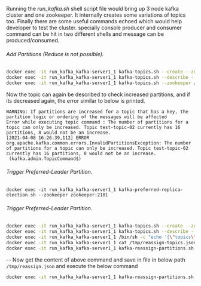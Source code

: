 Running the *run_kafka.sh* shell script file would bring up 3 node kafka cluster and one zookeeper. It internally creates some variations of topics too. Finally there are some useful commands echoed which would help developer to test the cluster. specially console producer and consumer command can be hit in two different shells and message can be produced/consumed.



###### Add Partitions (Reduce is not possible).
```bash
docker exec -it run_kafka_kafka-server1_1 kafka-topics.sh --create --zookeeper zookeeper:2181 --replication-factor 2 --partitions 3 --topic test-topic-02
docker exec -it run_kafka_kafka-server1_1 kafka-topics.sh --describe --zookeeper zookeeper:2181 --topic test-topic-02
docker exec -it run_kafka_kafka-server1_1 kafka-topics.sh --zookeeper zookeeper:2181 --alter --topic test-topic-02 --partitions 16
```
Now the topic can again be described to check increased partitions, and if its decreased again, the error similar to below is printed.

```
WARNING: If partitions are increased for a topic that has a key, the partition logic or ordering of the messages will be affected
Error while executing topic command : The number of partitions for a topic can only be increased. Topic test-topic-02 currently has 16 partitions, 8 would not be an increase.
[2021-04-08 16:26:39,112] ERROR org.apache.kafka.common.errors.InvalidPartitionsException: The number of partitions for a topic can only be increased. Topic test-topic-02 currently has 16 partitions, 8 would not be an increase.
 (kafka.admin.TopicCommand$)
 ```

###### Trigger Preferred-Leader Partition.

```shell
docker exec -it run_kafka_kafka-server1_1 kafka-preferred-replica-election.sh --zookeeper zookeeper:2181
```

###### Trigger Preferred-Leader Partition.

```bash
docker exec -it run_kafka_kafka-server1_1 kafka-topics.sh --create --zookeeper zookeeper:2181 --replication-factor 2 --partitions 3 --topic test-topic-03
docker exec -it run_kafka_kafka-server1_1 kafka-topics.sh --describe --zookeeper zookeeper:2181 --topic test-topic-03
docker exec -it run_kafka_kafka-server1_1 /bin/sh -c "echo '{\"topics\":[{\"topic\":\"test-topic-03\"}],\"version\":1}' > /tmp/reassign-topics.json"
docker exec -it run_kafka_kafka-server1_1 cat /tmp/reassign-topics.json
docker exec -it run_kafka_kafka-server1_1 kafka-reassign-partitions.sh --zookeeper zookeeper:2181  --generate --topics-to-move-json-file /tmp/reassign-topics.json --broker-list 1001,1002

```
-- Now get the content of above command and save in file in below path `/tmp/reassign.json` and execute the below command
```bash
docker exec -it run_kafka_kafka-server1_1 kafka-reassign-partitions.sh --zookeeper zookeeper:2181 --execute --reassignment-json-file /tmp/reassign.json
```


